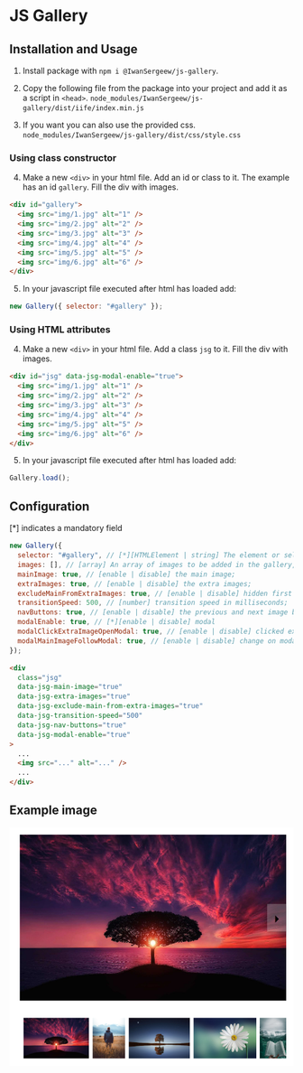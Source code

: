 # JS Gallery

## Installation and Usage

1. Install package with `npm i @IwanSergeew/js-gallery`.

2. Copy the following file from the package into your project and add it as a script in `<head>`.
   `node_modules/IwanSergeew/js-gallery/dist/iife/index.min.js`

3. If you want you can also use the provided css.
   `node_modules/IwanSergeew/js-gallery/dist/css/style.css`

### Using class constructor

4. Make a new `<div>` in your html file. Add an id or class to it. The example has an id `gallery`. Fill the div with images.

```html
<div id="gallery">
  <img src="img/1.jpg" alt="1" />
  <img src="img/2.jpg" alt="2" />
  <img src="img/3.jpg" alt="3" />
  <img src="img/4.jpg" alt="4" />
  <img src="img/5.jpg" alt="5" />
  <img src="img/6.jpg" alt="6" />
</div>
```

5. In your javascript file executed after html has loaded add:

```javascript
new Gallery({ selector: "#gallery" });
```

### Using HTML attributes

4. Make a new `<div>` in your html file. Add a class `jsg` to it. Fill the div with images.

```html
<div id="jsg" data-jsg-modal-enable="true">
  <img src="img/1.jpg" alt="1" />
  <img src="img/2.jpg" alt="2" />
  <img src="img/3.jpg" alt="3" />
  <img src="img/4.jpg" alt="4" />
  <img src="img/5.jpg" alt="5" />
  <img src="img/6.jpg" alt="6" />
</div>
```

5. In your javascript file executed after html has loaded add:

```javascript
Gallery.load();
```

## Configuration

[*] indicates a mandatory field

```javascript
new Gallery({
  selector: "#gallery", // [*][HTMLElement | string] The element or selector of the gallery images container;
  images: [], // [array] An array of images to be added in the gallery, can be used instead of adding them to the html;
  mainImage: true, // [enable | disable] the main image;
  extraImages: true, // [enable | disable] the extra images;
  excludeMainFromExtraImages: true, // [enable | disable] hidden first image from the extra images;
  transitionSpeed: 500, // [number] transition speed in milliseconds;
  navButtons: true, // [enable | disable] the previous and next image buttons;
  modalEnable: true, // [*][enable | disable] modal
  modalClickExtraImageOpenModal: true, // [enable | disable] clicked extra images open modal
  modalMainImageFollowModal: true, // [enable | disable] change on modal main image changes gallery main image
});
```

```html
<div
  class="jsg"
  data-jsg-main-image="true"
  data-jsg-extra-images="true"
  data-jsg-exclude-main-from-extra-images="true"
  data-jsg-transition-speed="500"
  data-jsg-nav-buttons="true"
  data-jsg-modal-enable="true"
>
  ...
  <img src="..." alt="..." />
  ...
</div>
```

## Example image

![Example image](https://github.com/IwanSergeew/js-gallery/blob/main/examples/example.png)

